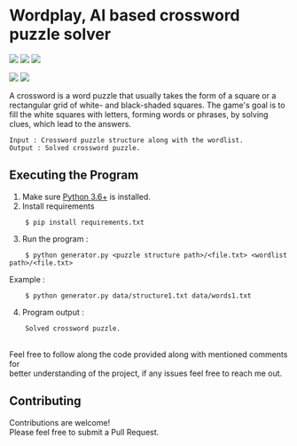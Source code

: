 # Wordplay, AI based crossword puzzle solver

![](https://img.shields.io/badge/Excitement-High-red)
![](https://img.shields.io/badge/Maintained-Yes-blue)
![](https://img.shields.io/badge/Pull_Requests-Accepting-yellow)

![](https://img.shields.io/github/issues/krvaibhaw/blockchain)
![](https://img.shields.io/badge/Python-blue)


A crossword is a word puzzle that usually takes the form of a square or a rectangular grid of white- and black-shaded squares. The game's goal is to fill the white squares with letters, forming words or phrases, by solving clues, which lead to the answers.


```
Input : Crossword puzzle structure along with the wordlist.
Output : Solved crossword puzzle. 
```
 
## Executing the Program

1. Make sure [Python 3.6+](https://www.python.org/downloads/) is installed.
2. Install requirements  
```
    $ pip install requirements.txt
``` 
3. Run the program :
```
    $ python generator.py <puzzle structure path>/<file.txt> <wordlist path>/<file.txt>
```
Example :

```
    $ python generator.py data/structure1.txt data/words1.txt
``` 
4. Program output :
``` 
    Solved crossword puzzle.
```

<br>
Feel free to follow along the code provided along with mentioned comments for
<br>better understanding of the project, if any issues feel free to reach me out.
<br>

 
## Contributing

Contributions are welcome!
<br>Please feel free to submit a Pull Request.